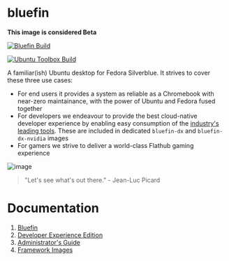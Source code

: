 # bluefin

**This image is considered Beta** 

[![Bluefin Build](https://github.com/ublue-os/bluefin/actions/workflows/build.yml/badge.svg)](https://github.com/ublue-os/bluefin/actions/workflows/build.yml)

[![Ubuntu Toolbox Build](https://github.com/ublue-os/bluefin/actions/workflows/build-ubuntu-toolbox.yml/badge.svg)](https://github.com/ublue-os/bluefin/actions/workflows/build-ubuntu-toolbox.yml)

A familiar(ish) Ubuntu desktop for Fedora Silverblue. It strives to cover these three use cases:
- For end users it provides a system as reliable as a Chromebook with near-zero maintainance, with the power of Ubuntu and Fedora fused together
- For developers we endeavour to provide the best cloud-native developer experience by enabling easy consumption of the [industry's leading tools](https://landscape.cncf.io/card-mode?sort=stars). These are included in dedicated `bluefin-dx` and `bluefin-dx-nvidia` images
- For gamers we strive to deliver a world-class Flathub gaming experience

![image](https://user-images.githubusercontent.com/1264109/224488462-ac4ed2ad-402d-4116-bd08-15f61acce5cf.png)

> "Let's see what's out there." - Jean-Luc Picard

# Documentation

1. [Bluefin](https://universal-blue.org/images/bluefin/)
2. [Developer Experience Edition](https://universal-blue.org/images/bluefin/developer-experience/)
3. [Administrator's Guide](https://universal-blue.org/images/bluefin/admin/)
4. [Framework Images](https://universal-blue.org/images/bluefin/framework/)
